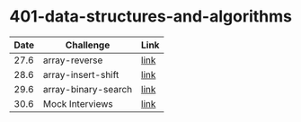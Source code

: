 # 401-data-structures-and-algorithms  
Date | Challenge | Link
--- | --- | ---
27.6 | array-reverse | [link](./arrayReverse/README.md)
28.6 | array-insert-shift | [link](./arrayInsertShift/README.md)
29.6 | array-binary-search | [link](./arrayBinarySearch/README.md)
30.6 | Mock Interviews | [link]()
